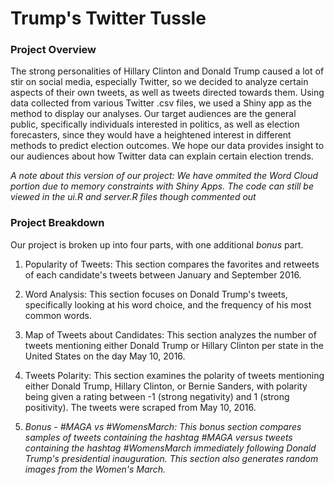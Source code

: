 # Trump's Twitter Tussle


### Project Overview
The strong personalities of Hillary Clinton and Donald Trump caused a lot of stir on social media, especially Twitter, so we decided to analyze certain aspects of their own tweets, as well as tweets directed towards them. Using data collected from various Twitter .csv files, we used a Shiny app as the method to display our analyses. Our target audiences are the general public, specifically individuals interested in politics, as well as election forecasters, since they would have a heightened interest in different methods to predict election outcomes. We hope our data provides insight to our audiences about how Twitter data can explain certain election trends.

*A note about this version of our project: We have ommited the Word Cloud portion due to memory constraints with Shiny Apps. The code can still be viewed in the ui.R and server.R files though commented out*

### Project Breakdown
Our project is broken up into four parts, with one additional *bonus* part.

1. Popularity of Tweets: This section compares the favorites and retweets of each candidate's tweets between January and September 2016.

2. Word Analysis: This section focuses on Donald Trump's tweets, specifically looking at his word choice, and the frequency of his most common words.

3. Map of Tweets about Candidates: This section analyzes the number of tweets mentioning either Donald Trump or Hillary Clinton per state in the United States on the day May 10, 2016.

4. Tweets Polarity: This section examines the polarity of tweets mentioning either Donald Trump, Hillary Clinton, or Bernie Sanders, with polarity being given a rating between -1 (strong negativity) and 1 (strong positivity). The tweets were scraped from May 10, 2016.

5. *Bonus - #MAGA vs #WomensMarch: This bonus section compares samples of tweets containing the hashtag #MAGA versus tweets containing the hashtag #WomensMarch immediately following Donald Trump's presidential inauguration. This section also generates random images from the Women's March.*
